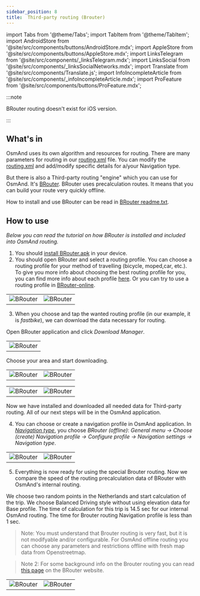 ```yaml
---
sidebar_position: 8
title:  Third-party routing (Brouter)
---
```


import Tabs from '@theme/Tabs';
import TabItem from '@theme/TabItem';
import AndroidStore from '@site/src/components/buttons/AndroidStore.mdx';
import AppleStore from '@site/src/components/buttons/AppleStore.mdx';
import LinksTelegram from '@site/src/components/_linksTelegram.mdx';
import LinksSocial from '@site/src/components/_linksSocialNetworks.mdx';
import Translate from '@site/src/components/Translate.js';
import InfoIncompleteArticle from '@site/src/components/_infoIncompleteArticle.mdx';
import ProFeature from '@site/src/components/buttons/ProFeature.mdx';


<InfoIncompleteArticle/>

:::note

BRouter routing doesn't exist for iOS version.

:::

## What's in

OsmAnd uses its own algorithm and resources for routing. There are many parameters for routing in our [routing.xml](https://github.com/osmandapp/OsmAnd-resources/blob/master/routing/routing) file. You can modify the [routing.xml](https://github.com/osmandapp/OsmAnd-resources/blob/master/routing/routing) and add/modify specific details for a/your Navigation type.

But there is also a Third-party routing "engine" which you can use for OsmAnd. It's [BRouter](http://brouter.de/). BRouter uses precalculation routes. It means that you can build your route very quickly offline.

How to install and use BRouter can be read in [BRouter readme.txt](http://brouter.de/brouter/readme.txt).

## How to use

_Below you can read the tutorial on how BRouter is installed and included into OsmAnd routing._

1. You should [install BRouter.apk](https://play.google.com/store/apps/details?id=btools.routingapp) in your device.
2. You should open BRouter and select a routing profile. You can choose a routing profile for your method of travelling (bicycle, moped,car, etc.). To give you more info about choosing the best routing profile for you, you can find more info about each profile  [here](http://brouter.de/brouter/profiles2/). Or you can try to use a routing profile in [BRouter-online](http://brouter.de/brouter-web/).


<table class="blogimage">
    <tr>
        <td><img src={require('@site/static/img/navigation/third/prof18.jpg').default} alt="BRouter"/></td>
        <td><img src={require('@site/static/img/navigation/third/prof18a.jpg').default} alt="BRouter"/></td>
    </tr>
</table> 

3. When you choose and tap the wanted routing profile (in our example, it is _fastbike_), we can download the data necessary for routing.
   
Open BRouter application and click _Download Manager_.

<table class="blogimage">
    <tr>
        <td><img src={require('@site/static/img/navigation/third/prof19.jpg').default} alt="BRouter"/></td>
    </tr>
</table> 

Choose your area and start downloading.

<table class="blogimage">
    <tr>
        <td><img src={require('@site/static/img/navigation/third/prof19a.jpg').default} alt="BRouter"/></td>
        <td><img src={require('@site/static/img/navigation/third/prof19b.jpg').default} alt="BRouter"/></td>
    </tr>
</table> 

<table class="blogimage">
    <tr>
        <td><img src={require('@site/static/img/navigation/third/prof19c.jpg').default} alt="BRouter"/></td>
        <td><img src={require('@site/static/img/navigation/third/prof19d.jpg').default} alt="BRouter"/></td>
    </tr>
</table> 

Now we have installed and downloaded all needed data for Third-party routing. All of our next steps will be in the OsmAnd application.

4. You can choose or create a navigation profile in OsmAnd application. In _[Navigation type](../personal/profiles.md#navigation-settings)_, you choose _BRouter (offline)_: _General menu → Choose (create) Navigation profile → Configure profile → Navigation settings → Navigation type_.

<table class="blogimage">
    <tr>
        <td><img src={require('@site/static/img/navigation/third/prof20.jpg').default} alt="BRouter"/></td>
        <td><img src={require('@site/static/img/navigation/third/prof20a.jpg').default} alt="BRouter"/></td>
    </tr>
</table> 

5. Everything is now ready for using the special Brouter routing. Now we compare the speed of the routing precalculation data of BRouter with OsmAnd's internal routing.
   
We choose two random points in the Netherlands and start calculation of the trip. We choose Balanced Driving style without using elevation data for Base profile. The time of calculation for this trip is 14.5 sec for our internal OsmAnd routing. The time for Brouter routing Navigation profile is less than 1 sec.

> Note: You must understand that Brouter routing is very fast, but it is not modifyable and/or configurable. For OsmAnd offline routing you can choose any parameters and restrictions offline with fresh map data from Openstreetmap.

> Note 2: For some background info on the Brouter routing you can read [this page](http://www.brouter.de/brouter/algorithm.html) on the BRouter website.

<table class="blogimage">
    <tr>
        <td><img src={require('@site/static/img/navigation/third/prof21.jpg').default} alt="BRouter"/></td>
        <td><img src={require('@site/static/img/navigation/third/prof21a.jpg').default} alt="BRouter"/></td>
    </tr>
</table> 
